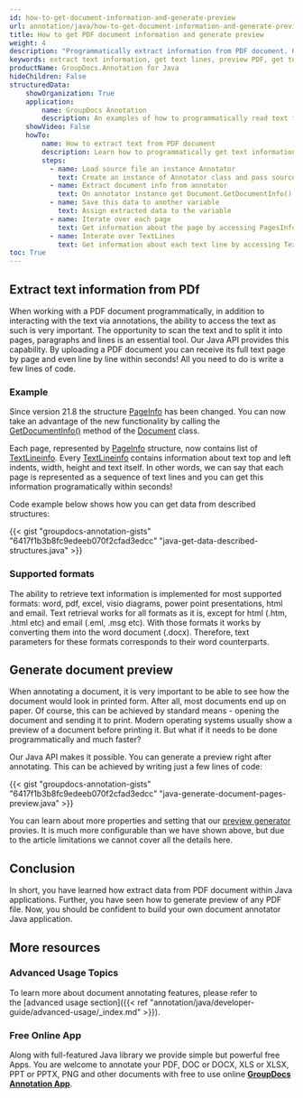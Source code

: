 ```yaml
---
id: how-to-get-document-information-and-generate-preview
url: annotation/java/how-to-get-document-information-and-generate-preview
title: How to get PDF document information and generate preview
weight: 4
description: "Programmatically extract information from PDF document. Generate document preview using Java API."
keywords: extract text information, get text lines, preview PDF, get text from PDF
productName: GroupDocs.Annotation for Java
hideChildren: False
structuredData:
    showOrganization: True
    application:    
        name: GroupDocs Annotation
        description: An examples of how to programmatically read text from PDf documents
    showVideo: False
    howTo:
        name: How to extract text from PDF document
        description: Learn how to programmatically get text information line by line
        steps:
          - name: Load source file an instance Annotator
            text: Create an instance of Annotator class and pass source file path as a constructor parameter. You may specify absolute or relative file path as per your requirements. 
          - name: Extract document info from annotator
            text: On annotator instance get Document.GetDocumentInfo() data
          - name: Save this data to another variable
            text: Assign extracted data to the variable
          - name: Iterate over each page
            text: Get information about the page by accessing PagesInfo property
          - name: Interate over TextLines
            text: Get information about each text line by accessing TextLines property on the PageInfo object
toc: True
---
```


## Extract text information from PDf

When working with a PDF document programmatically, in addition to interacting with the text via annotations, the ability to access the text as such is very important. The opportunity to scan the text and to split it into pages, paragraphs and lines is an essential tool. Our Java API provides this capability. By uploading a PDF document you can receive its full text page by page and even line by line within seconds! All you need to do is write a few lines of code. 

### Example

Since version 21.8 the structure [PageInfo](https://reference.groupdocs.com/annotation/java/groupdocs.annotation.models/pageinfo) has been changed. You can now take an advantage of the new functionality by calling the [GetDocumentInfo()](https://reference.groupdocs.com/annotation/java/groupdocs.annotation/document/methods/getdocumentinfo) method of the [Document](https://reference.groupdocs.com/annotation/java/groupdocs.annotation/document) class.

Each page, represented by [PageInfo](https://reference.groupdocs.com/annotation/java/groupdocs.annotation.models/pageinfo) structure, now contains list of [TextLineinfo](https://reference.groupdocs.com/annotation/java/groupdocs.annotation.models/textlineinfo). Every [TextLineinfo](https://reference.groupdocs.com/annotation/java/groupdocs.annotation.models/textlineinfo) contains information about text top and left indents, width, height and text itself. In other words, we can say that each page is represented as a sequence of text lines and you can get this information programatically within seconds!

Code example below shows how you can get data from described structures:

{{< gist "groupdocs-annotation-gists" "6417f1b3b8fc9edeeb070f2cfad3edcc" "java-get-data-described-structures.java" >}}

### Supported formats

The ability to retrieve text information is implemented for most supported formats: word, pdf, excel, visio diagrams, power point presentations, html and email. Text retrieval works for all formats as it is, except for html (.htm, .html etc) and email (.eml, .msg etc). With those formats it works by converting them into the word document (.docx). Therefore, text parameters for these formats corresponds to their word counterparts.

## Generate document preview


When annotating a document, it is very important to be able to see how the document would look in printed form. After all, most documents end up on paper. Of course, this can be achieved by standard means - opening the document and sending it to print. Modern operating systems usually show a preview of a document before printing it. But what if it needs to be done programmatically and much faster? 

Our Java API makes it possible. You can generate a preview right after annotating. This can be achieved by writing just a few lines of code: 

{{< gist "groupdocs-annotation-gists" "6417f1b3b8fc9edeeb070f2cfad3edcc" "java-generate-document-pages-preview.java" >}}

You can learn about more properties and setting that our [preview generator](https://docs.groupdocs.com/annotation/java/generate-document-pages-preview/) provies. It is much more configurable than we have shown above, but due to the article limitations we cannot cover all the details here.


## Conclusion

In short, you have learned how extract data from PDF document within Java applications. Further, you have seen how to generate preview of any PDF file. Now, you should be confident to build your own document annotator Java application. 

## More resources
### Advanced Usage Topics
To learn more about document annotating features, please refer to the [advanced usage section]({{< ref "annotation/java/developer-guide/advanced-usage/_index.md" >}}).
    

### Free Online App
Along with full-featured Java library we provide simple but powerful free Apps.
You are welcome to annotate your PDF, DOC or DOCX, XLS or XLSX, PPT or PPTX, PNG and other documents with free to use online **[GroupDocs Annotation App](https://products.groupdocs.app/annotation)**.

